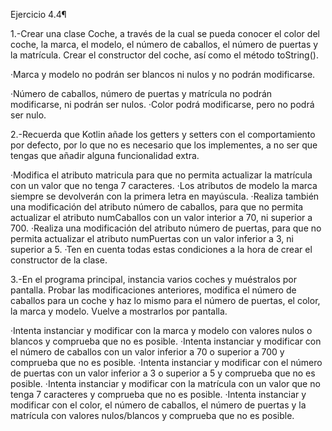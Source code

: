 Ejercicio 4.4¶

1.-Crear una clase Coche, a través de la cual se pueda conocer el color del coche, la marca, el modelo, el número de 
caballos, el número de puertas y la matrícula. Crear el constructor del coche, así como el método toString().

·Marca y modelo no podrán ser blancos ni nulos y no podrán modificarse.

·Número de caballos, número de puertas y matrícula no podrán modificarse, ni podrán ser nulos.
·Color podrá modificarse, pero no podrá ser nulo.

2.-Recuerda que Kotlin añade los getters y setters con el comportamiento por defecto, por lo que no es necesario que los 
implementes, a no ser que tengas que añadir alguna funcionalidad extra.

·Modifica el atributo matricula para que no permita actualizar la matrícula con un valor que no tenga 7 caracteres.
·Los atributos de modelo la marca siempre se devolverán con la primera letra en mayúscula.
·Realiza también una modificación del atributo número de caballos, para que no permita actualizar el atributo numCaballos 
con un valor interior a 70, ni superior a 700.
·Realiza una modificación del atributo número de puertas, para que no permita actualizar el atributo numPuertas con un 
valor inferior a 3, ni superior a 5.
·Ten en cuenta todas estas condiciones a la hora de crear el constructor de la clase.

3.-En el programa principal, instancia varios coches y muéstralos por pantalla. Probar las modificaciones anteriores, 
modifica el número de caballos para un coche y haz lo mismo para el número de puertas, el color, la marca y modelo. 
Vuelve a mostrarlos por pantalla.

·Intenta instanciar y modificar con la marca y modelo con valores nulos o blancos y comprueba que no es posible.
·Intenta instanciar y modificar con el número de caballos con un valor inferior a 70 o superior a 700 y comprueba que no es posible.
·Intenta instanciar y modificar con el número de puertas con un valor inferior a 3 o superior a 5 y comprueba que no es posible.
·Intenta instanciar y modificar con la matrícula con un valor que no tenga 7 caracteres y comprueba que no es posible.
·Intenta instanciar y modificar con el color, el número de caballos, el número de puertas y la matrícula con valores nulos/blancos y comprueba que no es posible.
